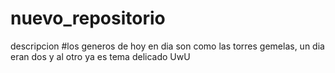 # nuevo_repositorio
descripcion 
#los generos de hoy en dia son como las torres gemelas, un dia eran dos y al otro ya es tema delicado UwU
